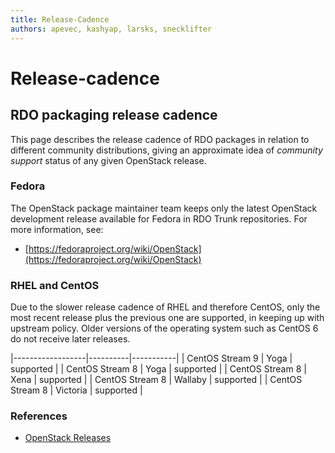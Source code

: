 ```yaml
---
title: Release-Cadence
authors: apevec, kashyap, larsks, snecklifter
---
```


# Release-cadence

## RDO packaging release cadence

This page describes the release cadence of RDO packages in relation to different community distributions, giving an approximate idea of *community support* status of any given OpenStack release.

### Fedora

The OpenStack package maintainer team keeps only the latest OpenStack development release available for Fedora in RDO Trunk repositories. For more information, see:

* [https://fedoraproject.org/wiki/OpenStack](https://fedoraproject.org/wiki/OpenStack)

### RHEL and CentOS

Due to the slower release cadence of RHEL and therefore CentOS, only the most recent release plus the previous one are supported, in keeping up with upstream policy. Older versions of the operating system such as CentOS 6 do not receive later releases.

|------------------|----------|-----------|
| CentOS Stream 9  | Yoga     | supported |
| CentOS Stream 8  | Yoga     | supported |
| CentOS Stream 8  | Xena     | supported |
| CentOS Stream 8  | Wallaby  | supported |
| CentOS Stream 8  | Victoria | supported |

### References

*   [OpenStack Releases](http://releases.openstack.org/)

